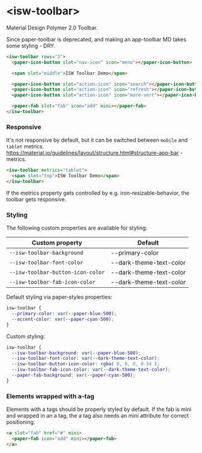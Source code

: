 # \<isw-toolbar\>

Material Design Polymer 2.0 Toolbar.

Since paper-toolbar is deprecated, and making an app-toolbar MD takes some styling - DRY.

```html
<isw-toolbar rows="2">
  <paper-icon-button slot="nav-icon" icon="menu"></paper-icon-button>

  <span slot="middle">ISW Toolbar Demo</span>

  <paper-icon-button slot="action-icon" icon="search"></paper-icon-button>
  <paper-icon-button slot="action-icon" icon="refresh"></paper-icon-button>
  <paper-icon-button slot="action-icon" icon="more-vert"></paper-icon-button>

  <paper-fab slot="fab" icon="add" mini></paper-fab>
</isw-toolbar>
```

### Responsive
It's not responsive by default, but it can be switched between `mobile` and `tablet` metrics.
https://material.io/guidelines/layout/structure.html#structure-app-bar - metrics.

```html
<isw-toolbar metrics="tablet">
  <span slot="top">ISW Toolbar Demo</span>
</isw-toolbar>
```

If the metrics property gets controlled by e.g. iron-resizable-behavior, the toolbar gets responsive.

### Styling
The following custom properties are available for styling:

Custom property | Default
----------------|----------
`--isw-toolbar-background` | --primary-color
`--isw-toolbar-font-color` | --dark-theme-text-color
`--isw-toolbar-button-icon-color` | --dark-theme-text-color
`--isw-toolbar-fab-icon-color` | --dark-theme-text-color

Default styling via paper-styles properties:

```css
isw-toolbar {
  --primary-color: var(--paper-blue-500);
  --accent-color: var(--paper-cyan-500);
}
```

Custom styling:

```css
isw-toolbar {
  --isw-toolbar-background: var(--paper-blue-500);
  --isw-toolbar-font-color: var(--dark-theme-text-color);
  --isw-toolbar-button-icon-color: rgba( 0, 0, 0, 0.54 );
  --isw-toolbar-fab-icon-color: var(--dark-theme-text-color);
  --paper-fab-background: var(--paper-cyan-500);
}
```

### Elements wrapped with a-tag
Elements with a tags should be properly styled by default.
If the fab is mini and wrapped in an a tag, the a tag also needs an mini attribute for correct positioning.

```html
<a slot="fab" href="#" mini>
  <paper-fab icon="add" mini></paper-fab>
</a>
```